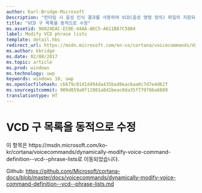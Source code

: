 ```yaml
---
author: Karl-Bridge-Microsoft
Description: "런타임 시 음성 인식 결과를 사용하여 VCD(음성 명령 정의) 파일의 지원되는 구 목록(PhraseList 요소)에 액세스하여 이를 업데이트 하는 방법에 알아봅니다."
title: "VCD 구 목록을 동적으로 수정"
ms.assetid: 98024EAC-EC0E-44AA-AEC5-A611BA7C5884
label: Modify VCD phrase lists
template: detail.hbs
redirect_url: https://msdn.microsoft.com/en-us/cortana/voicecommands/dynamically-modify-voice-command-definition--vcd--phrase-lists
ms.author: kbridge
ms.date: 02/08/2017
ms.topic: article
ms.prod: windows
ms.technology: uwp
keywords: windows 10, uwp
ms.openlocfilehash: cb679c01d1d494da435bad0eac6aa0c7d7e4d62f
ms.sourcegitcommit: 909d859a0f11981a8d1beac0da35f779786a6889
translationtype: HT
---
```

# <a name="dynamically-modify-vcd-phrase-lists"></a>VCD 구 목록을 동적으로 수정

이 항목은 https&#58;//msdn.microsoft.com/ko-kr/cortana/voicecommands/dynamically-modify-voice-command-definition--vcd--phrase-lists로 이동되었습니다.

Github: https://github.com/Microsoft/cortana-docs/blob/master/docs/voicecommands/dynamically-modify-voice-command-definition--vcd--phrase-lists.md
